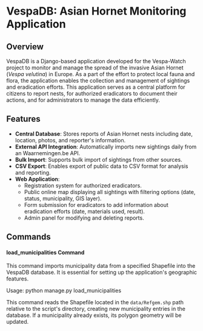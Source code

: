 # VespaDB: Asian Hornet Monitoring Application

## Overview

VespaDB is a Django-based application developed for the Vespa-Watch project to monitor and manage the spread of the invasive Asian Hornet (*Vespa velutina*) in Europe. As a part of the effort to protect local fauna and flora, the application enables the collection and management of sightings and eradication efforts. This application serves as a central platform for citizens to report nests, for authorized eradicators to document their actions, and for administrators to manage the data efficiently.

## Features

- **Central Database**: Stores reports of Asian Hornet nests including date, location, photos, and reporter's information.
- **External API Integration**: Automatically imports new sightings daily from an Waarnemingen.be API.
- **Bulk Import**: Supports bulk import of sightings from other sources.
- **CSV Export**: Enables export of public data to CSV format for analysis and reporting.
- **Web Application**:
  - Registration system for authorized eradicators.
  - Public online map displaying all sightings with filtering options (date, status, municipality, GIS layer).
  - Form submission for eradicators to add information about eradication efforts (date, materials used, result).
  - Admin panel for modifying and deleting reports.

## Commands

#### load_municipalities Command

This command imports municipality data from a specified Shapefile into the VespaDB database. It is essential for setting up the application's geographic features.

Usage: python manage.py load_municipalities

This command reads the Shapefile located in the `data/Refgem.shp` path relative to the script's directory, creating new municipality entries in the database. If a municipality already exists, its polygon geometry will be updated.
